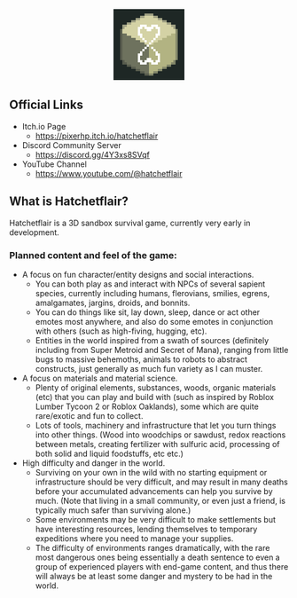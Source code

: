 <div align="center">
  <img src="hf_icon_v3b_large.png" alt="Hatchetflair icon" width="128" height="auto" />
</div>

## Official Links
- Itch.io Page
  - https://pixerhp.itch.io/hatchetflair
- Discord Community Server
  - https://discord.gg/4Y3xs8SVqf
- YouTube Channel
  - https://www.youtube.com/@hatchetflair

## What is Hatchetflair?
Hatchetflair is a 3D sandbox survival game, currently very early in development.

### Planned content and feel of the game:
- A focus on fun character/entity designs and social interactions.
  - You can both play as and interact with NPCs of several sapient species, currently including humans, flerovians, smilies, egrens, amalgamates, jargins, droids, and bonnits.
  - You can do things like sit, lay down, sleep, dance or act other emotes most anywhere, and also do some emotes in conjunction with others (such as high-fiving, hugging, etc).
  - Entities in the world inspired from a swath of sources (definitely including from Super Metroid and Secret of Mana), ranging from little bugs to massive behemoths, animals to robots to abstract constructs, just generally as much fun variety as I can muster.
- A focus on materials and material science.
  - Plenty of original elements, substances, woods, organic materials (etc) that you can play and build with (such as inspired by Roblox Lumber Tycoon 2 or Roblox Oaklands), some which are quite rare/exotic and fun to collect.
  - Lots of tools, machinery and infrastructure that let you turn things into other things. (Wood into woodchips or sawdust, redox reactions between metals, creating fertilizer with sulfuric acid, processing of both solid and liquid foodstuffs, etc etc.)
- High difficulty and danger in the world.
  - Surviving on your own in the wild with no starting equipment or infrastructure should be very difficult, and may result in many deaths before your accumulated advancements can help you survive by much. (Note that living in a small community, or even just a friend, is typically much safer than surviving alone.)
  - Some environments may be very difficult to make settlements but have interesting resources, lending themselves to temporary expeditions where you need to manage your supplies.
  - The difficulty of environments ranges dramatically, with the rare most dangerous ones being essentially a death sentence to even a group of experienced players with end-game content, and thus there will always be at least some danger and mystery to be had in the world.
